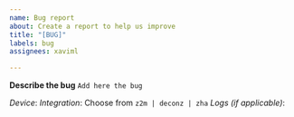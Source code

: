 ```yaml
---
name: Bug report
about: Create a report to help us improve
title: "[BUG]"
labels: bug
assignees: xaviml

---
```


**Describe the bug**
`Add here the bug`

_Device_: 
_Integration_: Choose from `z2m | deconz | zha`
_Logs (if applicable)_:
